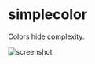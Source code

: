 # simplecolor

Colors hide complexity.

![screenshot](http://f.cl.ly/items/1g023A41450P130P433V/Screen%20Shot%202013-01-09%20at%2010.28.50%20AM.png "simplecolor")
